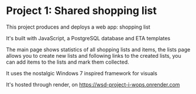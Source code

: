 # Project 1: Shared shopping list

This project produces and deploys a web app: shopping list

It's built with JavaScript, a PostgreSQL database and ETA templates

The main page shows statistics of all shopping lists and items, the lists page allows you to create new lists and following links to the created lists, you can add items to the lists and mark them collected.

It uses the nostalgic Windows 7 inspired framework for visuals

It's hosted through render, on https://wsd-project-i-wops.onrender.com
